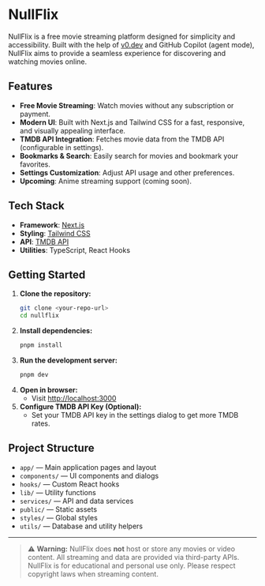 # NullFlix

NullFlix is a free movie streaming platform designed for simplicity and accessibility. Built with the help of [v0.dev](https://v0.dev) and GitHub Copilot (agent mode), NullFlix aims to provide a seamless experience for discovering and watching movies online.

## Features

- **Free Movie Streaming**: Watch movies without any subscription or payment.
- **Modern UI**: Built with Next.js and Tailwind CSS for a fast, responsive, and visually appealing interface.
- **TMDB API Integration**: Fetches movie data from the TMDB API (configurable in settings).
- **Bookmarks & Search**: Easily search for movies and bookmark your favorites.
- **Settings Customization**: Adjust API usage and other preferences.
- **Upcoming**: Anime streaming support (coming soon).

## Tech Stack

- **Framework**: [Next.js](https://nextjs.org/)
- **Styling**: [Tailwind CSS](https://tailwindcss.com/)
- **API**: [TMDB API](https://www.themoviedb.org/documentation/api)
- **Utilities**: TypeScript, React Hooks

## Getting Started

1. **Clone the repository:**
   ```bash
   git clone <your-repo-url>
   cd nullflix
   ```
2. **Install dependencies:**
   ```bash
   pnpm install
   ```
3. **Run the development server:**
   ```bash
   pnpm dev
   ```
4. **Open in browser:**
   - Visit [http://localhost:3000](http://localhost:3000)
5. **Configure TMDB API Key (Optional):**
   - Set your TMDB API key in the settings dialog to get more TMDB rates.

## Project Structure

- `app/` — Main application pages and layout
- `components/` — UI components and dialogs
- `hooks/` — Custom React hooks
- `lib/` — Utility functions
- `services/` — API and data services
- `public/` — Static assets
- `styles/` — Global styles
- `utils/` — Database and utility helpers

---

> ⚠️ **Warning:** NullFlix does **not** host or store any movies or video content. All streaming and data are provided via third-party APIs. NullFlix is for educational and personal use only. Please respect copyright laws when streaming content.
